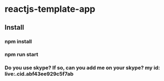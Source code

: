 # reactjs-template-app
## Install
### npm install
### npm run start
### Do you use skype? If so, can you add me on your skype? my id: live:.cid.abf43ee929c5f7ab
